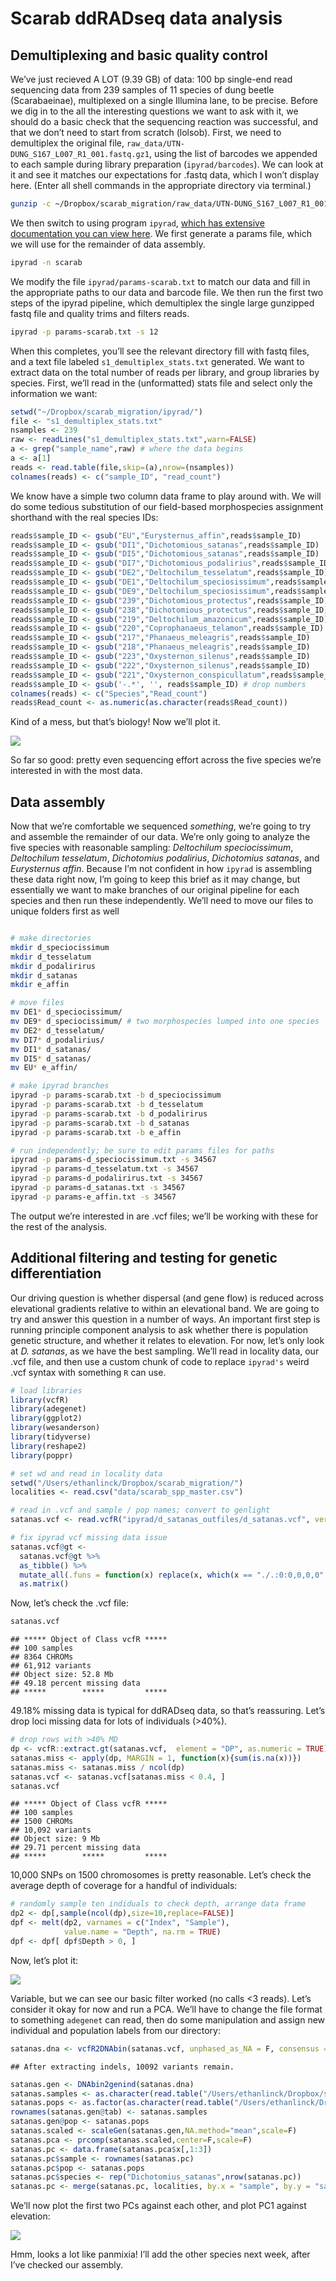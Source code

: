 Scarab ddRADseq data analysis
================

## Demultiplexing and basic quality control

We’ve just recieved A LOT (9.39 GB) of data: 100 bp single-end read
sequencing data from 239 samples of 11 species of dung beetle
(Scarabaeinae), multiplexed on a single Illumina lane, to be precise.
Before we dig in to the all the interesting questions we want to ask
with it, we should do a basic check that the sequencing reaction was
successful, and that we don’t need to start from scratch (lolsob).
First, we need to demultiplex the original file,
`raw_data/UTN-DUNG_S167_L007_R1_001.fastq.gz1`, using the list of
barcodes we appended to each sample during library preparation
(`ipyrad/barcodes`). We can look at it and see it matches our
expectations for .fastq data, which I won’t display here. (Enter all
shell commands in the appropriate directory via terminal.)

``` bash
gunzip -c ~/Dropbox/scarab_migration/raw_data/UTN-DUNG_S167_L007_R1_001.fastq.gz | head -n 12
```

We then switch to using program `ipyrad`, [which has extensive
documentation you can view here](https://ipyrad.readthedocs.io/). We
first generate a params file, which we will use for the remainder of
data assembly.

``` bash
ipyrad -n scarab
```

We modify the file `ipyrad/params-scarab.txt` to match our data and fill
in the appropriate paths to our data and barcode file. We then run the
first two steps of the ipyrad pipeline, which demultiplex the single
large gunzipped fastq file and quality trims and filters reads.

``` bash
ipyrad -p params-scarab.txt -s 12
```

When this completes, you’ll see the relevant directory fill with fastq
files, and a text file labeled `s1_demultiplex_stats.txt` generated. We
want to extract data on the total number of reads per library, and group
libraries by species. First, we’ll read in the (unformatted) stats file
and select only the information we want:

``` r
setwd("~/Dropbox/scarab_migration/ipyrad/")
file <- "s1_demultiplex_stats.txt"
nsamples <- 239
raw <- readLines("s1_demultiplex_stats.txt",warn=FALSE)
a <- grep("sample_name",raw) # where the data begins
a <- a[1] 
reads <- read.table(file,skip=(a),nrow=(nsamples))
colnames(reads) <- c("sample_ID", "read_count")
```

We know have a simple two column data frame to play around with. We will
do some tedious substitution of our field-based morphospecies assignment
shorthand with the real species IDs:

``` r
reads$sample_ID <- gsub("EU","Eurysternus_affin",reads$sample_ID)
reads$sample_ID <- gsub("DI1","Dichotomious_satanas",reads$sample_ID)
reads$sample_ID <- gsub("DI5","Dichotomious_satanas",reads$sample_ID)
reads$sample_ID <- gsub("DI7","Dichotomious_podalirius",reads$sample_ID)
reads$sample_ID <- gsub("DE2","Deltochilum_tesselatum",reads$sample_ID)
reads$sample_ID <- gsub("DE1","Deltochilum_speciosissimum",reads$sample_ID)
reads$sample_ID <- gsub("DE9","Deltochilum_speciosissimum",reads$sample_ID)
reads$sample_ID <- gsub("239","Dichotomious_protectus",reads$sample_ID)
reads$sample_ID <- gsub("238","Dichotomious_protectus",reads$sample_ID)
reads$sample_ID <- gsub("219","Deltochilum_amazonicum",reads$sample_ID)
reads$sample_ID <- gsub("220","Coprophanaeus_telamon",reads$sample_ID)
reads$sample_ID <- gsub("217","Phanaeus_meleagris",reads$sample_ID)
reads$sample_ID <- gsub("218","Phanaeus_meleagris",reads$sample_ID)
reads$sample_ID <- gsub("223","Oxysternon_silenus",reads$sample_ID)
reads$sample_ID <- gsub("222","Oxysternon_silenus",reads$sample_ID)
reads$sample_ID <- gsub("221","Oxysternon_conspicullatum",reads$sample_ID)
reads$sample_ID <- gsub('-.*', '', reads$sample_ID) # drop numbers
colnames(reads) <- c("Species","Read_count")
reads$Read_count <- as.numeric(as.character(reads$Read_count))
```

Kind of a mess, but that’s biology\! Now we’ll plot it.

![](scarab_analysis_notebook_files/figure-gfm/unnamed-chunk-6-1.png)<!-- -->

So far so good: pretty even sequencing effort across the five species
we’re interested in with the most data.

## Data assembly

Now that we’re comfortable we sequenced *something*, we’re going to try
and assemble the remainder of our data. We’re only going to analyze the
five species with reasonable sampling: *Deltochilum speciocissimum*,
*Deltochilum tesselatum*, *Dichotomius podalirius*, *Dichotomius
satanas*, and *Eurysternus affin*. Because I’m not confident in how
`ipyrad` is assembling these data right now, I’m going to keep this
brief as it may change, but essentially we want to make branches of our
original pipeline for each species and then run these independently.
We’ll need to move our files to unique folders first as well

``` bash

# make directories
mkdir d_speciocissimum
mkdir d_tesselatum
mkdir d_podalirirus
mkdir d_satanas
mkdir e_affin

# move files
mv DE1* d_speciocissimum/
mv DE9* d_speciocissimum/ # two morphospecies lumped into one species
mv DE2* d_tesselatum/
mv DI7* d_podalirius/ 
mv DI1* d_satanas/
mv DI5* d_satanas/
mv EU* e_affin/ 

# make ipyrad branches
ipyrad -p params-scarab.txt -b d_speciocissimum
ipyrad -p params-scarab.txt -b d_tesselatum
ipyrad -p params-scarab.txt -b d_podalirirus
ipyrad -p params-scarab.txt -b d_satanas
ipyrad -p params-scarab.txt -b e_affin

# run independently; be sure to edit params files for paths
ipyrad -p params-d_speciocissimum.txt -s 34567
ipyrad -p params-d_tesselatum.txt -s 34567
ipyrad -p params-d_podalirirus.txt -s 34567
ipyrad -p params-d_satanas.txt -s 34567
ipyrad -p params-e_affin.txt -s 34567
```

The output we’re interested in are .vcf files; we’ll be working with
these for the rest of the analysis.

## Additional filtering and testing for genetic differentiation

Our driving question is whether dispersal (and gene flow) is reduced
across elevational gradients relative to within an elevational band. We
are going to try and answer this question in a number of ways. An
important first step is running principle component analysis to ask
whether there is population genetic structure, and whether it relates to
elevation. For now, let’s only look at *D. satanas*, as we have the best
sampling. We’ll read in locality data, our .vcf file, and then use a
custom chunk of code to replace `ipyrad's` weird .vcf syntax with
something `R` can use.

``` r
# load libraries
library(vcfR)
library(adegenet)
library(ggplot2)
library(wesanderson)
library(tidyverse)
library(reshape2)
library(poppr)

# set wd and read in locality data
setwd("/Users/ethanlinck/Dropbox/scarab_migration/")
localities <- read.csv("data/scarab_spp_master.csv")

# read in .vcf and sample / pop names; convert to genlight
satanas.vcf <- read.vcfR("ipyrad/d_satanas_outfiles/d_satanas.vcf", verbose=FALSE)

# fix ipyrad vcf missing data issue
satanas.vcf@gt <- 
  satanas.vcf@gt %>% 
  as_tibble() %>% 
  mutate_all(.funs = function(x) replace(x, which(x == "./.:0:0,0,0,0"| x == "NA"), NA)) %>%
  as.matrix() 
```

Now, let’s check the .vcf file:

``` r
satanas.vcf
```

    ## ***** Object of Class vcfR *****
    ## 100 samples
    ## 8364 CHROMs
    ## 61,912 variants
    ## Object size: 52.8 Mb
    ## 49.18 percent missing data
    ## *****        *****         *****

49.18% missing data is typical for ddRADseq data, so that’s reassuring.
Let’s drop loci missing data for lots of individuals (\>40%).

``` r
# drop rows with >40% MD
dp <- vcfR::extract.gt(satanas.vcf,  element = "DP", as.numeric = TRUE)
satanas.miss <- apply(dp, MARGIN = 1, function(x){sum(is.na(x))})
satanas.miss <- satanas.miss / ncol(dp)
satanas.vcf <- satanas.vcf[satanas.miss < 0.4, ]
satanas.vcf
```

    ## ***** Object of Class vcfR *****
    ## 100 samples
    ## 1500 CHROMs
    ## 10,092 variants
    ## Object size: 9 Mb
    ## 29.71 percent missing data
    ## *****        *****         *****

10,000 SNPs on 1500 chromosomes is pretty reasonable. Let’s check the
average depth of coverage for a handful of individuals:

``` r
# randomly sample ten indiduals to check depth, arrange data frame
dp2 <- dp[,sample(ncol(dp),size=10,replace=FALSE)]
dpf <- melt(dp2, varnames = c("Index", "Sample"),
            value.name = "Depth", na.rm = TRUE)
dpf <- dpf[ dpf$Depth > 0, ]
```

Now, let’s plot it:

![](scarab_analysis_notebook_files/figure-gfm/unnamed-chunk-12-1.png)<!-- -->

Variable, but we can see our basic filter worked (no calls \<3 reads).
Let’s consider it okay for now and run a PCA. We’ll have to change the
file format to something `adegenet` can read, then do some manipulation
and assign new individual and population labels from our directory:

``` r
satanas.dna <- vcfR2DNAbin(satanas.vcf, unphased_as_NA = F, consensus = T, extract.haps = F)
```

    ## After extracting indels, 10092 variants remain.

``` r
satanas.gen <- DNAbin2genind(satanas.dna)
satanas.samples <- as.character(read.table("/Users/ethanlinck/Dropbox/scarab_migration/ipyrad/d_satanas_outfiles/samples_d_satanas.txt")[[1]]) 
satanas.pops <- as.factor(as.character(read.table("/Users/ethanlinck/Dropbox/scarab_migration/ipyrad/d_satanas_outfiles/populations_d_satanas.txt")[[1]])) 
rownames(satanas.gen@tab) <- satanas.samples
satanas.gen@pop <- satanas.pops
satanas.scaled <- scaleGen(satanas.gen,NA.method="mean",scale=F)
satanas.pca <- prcomp(satanas.scaled,center=F,scale=F)
satanas.pc <- data.frame(satanas.pca$x[,1:3])
satanas.pc$sample <- rownames(satanas.pc)
satanas.pc$pop <- satanas.pops
satanas.pc$species <- rep("Dichotomius_satanas",nrow(satanas.pc))
satanas.pc <- merge(satanas.pc, localities, by.x = "sample", by.y = "sample_ID")
```

We’ll now plot the first two PCs against each other, and plot PC1
against elevation:

![](scarab_analysis_notebook_files/figure-gfm/unnamed-chunk-14-1.png)<!-- -->

Hmm, looks a lot like panmixia\! I’ll add the other species next week,
after I’ve checked our assembly.
